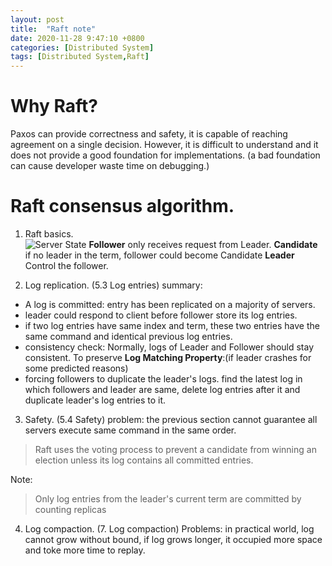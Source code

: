 ```yaml
---
layout: post
title:  "Raft note"
date: 2020-11-28 9:47:10 +0800
categories: [Distributed System]
tags: [Distributed System,Raft]
---
```

# Why Raft?
Paxos can provide correctness and safety, it is capable of reaching agreement on a single decision. However, it is difficult to understand and it does not provide a good foundation for implementations. (a bad foundation can cause developer waste time on debugging.)


# Raft consensus algorithm.
1. Raft basics.  
![Server State](https://raw.githubusercontent.com/cheng1621/HelloMike.github.io/master/assets/img/sample/Server_State.png)
**Follower**    only receives request from Leader.
**Candidate**   if no leader in the term, follower could become Candidate
**Leader**      Control the follower.

2. Log replication. (5.3 Log entries)
summary:
* A log is committed: entry has been replicated on a majority of servers.
* leader could respond to client before follower store its log entries.
* if two log entries have same index and term, these two entries have the same command and identical previous log entries.
* consistency check:
Normally, logs of Leader and Follower should stay consistent.
To preserve **Log Matching Property**:(if leader crashes for some predicted reasons)
* forcing followers to duplicate the leader's logs.
    find the latest log in which followers and leader are same, delete log entries after it and duplicate leader's log entries to it.

3. Safety. (5.4 Safety)
problem: the previous section cannot guarantee all servers execute same command in the same order.
> Raft uses the voting process to prevent a candidate from winning an election unless its log contains all committed entries.

Note: 
> Only log entries from the leader's current term are committed by counting replicas

4. Log compaction. (7. Log compaction)
Problems: in practical world, log cannot grow without bound, if log grows longer, it occupied more space and toke more time to replay.


